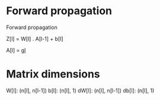 # Forward propagation
Forward propagation

Z[l] = W[l] . A[l-1] + b[l]

A[l] = g[l](Z[l])

# Matrix dimensions
W[l]: (n[l], n[l-1])
b[l]: (n[l], 1)
dW[l]: (n[l], n[l-1])
db[l]: (n[l], 1)
